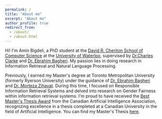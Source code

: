 ```yaml
---
permalink: /
title: "About me"
excerpt: "About me"
author_profile: true
redirect_from: 
  - /about/
  - /about.html
---
```


Hi! I'm Amin Bigdeli, a PhD student at the [David R. Cheriton School of Computer Science](https://cs.uwaterloo.ca/) at the [University of Waterloo](https://uwaterloo.ca/), supervised by [Dr.Charles Clarke](https://cs.uwaterloo.ca/about/people/claclark) and [Dr. Ebrahim Bagheri](https://www.torontomu.ca/electrical-computer-biomedical/people/faculty/ebrahim-bagheri/). My passion lies in doing research in Information Retrieval and Natural Language Processing.

Previously, I earned my Master's degree at Toronto Metropolitan University (formerly Ryerson University) under the guidance of [Dr. Ebrahim Bagheri](https://www.torontomu.ca/electrical-computer-biomedical/people/faculty/ebrahim-bagheri/) and [Dr. Morteza Zihayat](https://www.torontomu.ca/information-technology-management/faculty-research/morteza-zihayat/). During this time, I focused on Responsible Information Retrieval Systems and delved into research on Gender Fairness within information retrieval systems. I'm proud to have received the [Best Master's Thesis Award]((https://www.caiac.ca/en/best-msc-award)) from the Canadian Artificial Intelligence Association, recognizing excellence in a thesis completed at a Canadian University in the field of Artificial Intelligence. You can find my Master's Thesis [here](https://www.caiac.ca/sites/default/files/publications/Thesis_Amin_Bigdeli.pdf).
